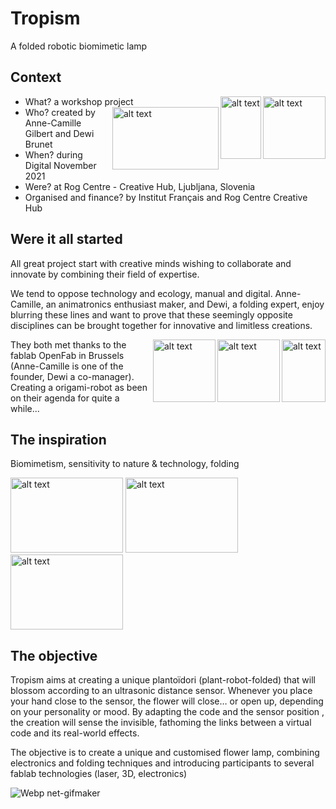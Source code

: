 # Tropism
A folded robotic biomimetic lamp 

## Context

- What?  a workshop project <img align="right" img src="https://user-images.githubusercontent.com/25649502/126064205-7574dc65-2f37-4fe0-92c9-b13df8bc733a.png" alt="alt text" width="100" height="100"> <img align="right" img src="https://user-images.githubusercontent.com/25649502/137733747-1d26cf5b-d9ea-4fc0-8e6d-80dd8700f3ce.jpg" alt="alt text" width="65" height="100"><img align="right" img src="https://user-images.githubusercontent.com/25649502/126064193-67353cea-6ac8-440b-bbd6-f7c497d8a060.png" alt="alt text" width="170" height="100">                  
- Who? created by Anne-Camille Gilbert and Dewi Brunet        
- When? during Digital November 2021        
- Were? at Rog Centre - Creative Hub, Ljubljana, Slovenia  
- Organised and finance? by Institut Français and Rog Centre Creative Hub
              
## Were it all started
All great project start with creative minds wishing to collaborate and innovate by combining their field of expertise.

We tend to oppose technology and ecology, manual and digital. Anne-Camille, an animatronics enthusiast maker, and Dewi, a folding expert, enjoy blurring these lines and want to prove that these seemingly opposite disciplines can be brought together for innovative and limitless creations.

<img align="right" img src="https://user-images.githubusercontent.com/25649502/126034633-73874208-8fb1-4b56-b159-06c3d1f27581.jpg" alt="alt text" width="70" height="100"> <img align="right" img src="https://user-images.githubusercontent.com/25649502/126034620-c501a46c-a918-49c5-a3f6-5b40b10ddbfd.jpg" alt="alt text" width="100" height="100"> <img align="right" img src="https://user-images.githubusercontent.com/25649502/137461934-bd2a98cd-4307-4c59-a43a-e86a7808760a.jpg" alt="alt text" width="100" height="100">      

They both met thanks to the fablab OpenFab in Brussels (Anne-Camille is one of the founder, Dewi a co-manager). Creating a origami-robot as been on their agenda for quite a while... 

## The inspiration
Biomimetism, sensitivity to nature & technology, folding 

<img src="https://user-images.githubusercontent.com/25649502/126034486-c2aa901f-2019-40aa-aa8a-7b767133cf1e.jpg" alt="alt text" width="180" height="120">   <img src="https://user-images.githubusercontent.com/25649502/137461178-d5054d60-40bf-4b74-b7b4-94e6fa4c4e48.jpg" alt="alt text" width="180" height="120">   <img src="https://user-images.githubusercontent.com/25649502/137461229-2beaef0c-81bb-4ad2-a4c7-ed99406de4d1.jpg" alt="alt text" width="180" height="120">
          
          
## The objective
Tropism aims at creating a unique plantoïdori (plant-robot-folded) that will blossom according to an ultrasonic distance sensor. Whenever you place your hand close to the sensor, the flower will close… or open up, depending on your personality or mood. By adapting the code and the sensor
position , the creation will sense the invisible, fathoming the links between a virtual code and its real-world effects.

The objective is to create a unique and customised flower lamp, combining electronics and folding techniques and introducing participants to several fablab technologies (laser, 3D, electronics)

![Webp net-gifmaker](https://user-images.githubusercontent.com/25649502/137467702-7ab13a88-d03b-4ffd-9eda-1ae6cb96378e.gif)

